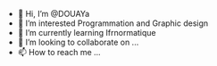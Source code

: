 - 👋 Hi, I’m @DOUAYa
- 👀 I’m interested Programmation and Graphic design
- 🌱 I’m currently learning Ifrnormatique
- 💞️ I’m looking to collaborate on ...
- 📫 How to reach me ...

<!---
DOUAYa/DOUAYa is a ✨ special ✨ repository because its `README.md` (this file) appears on your GitHub profile.
You can click the Preview link to take a look at your changes.
--->
